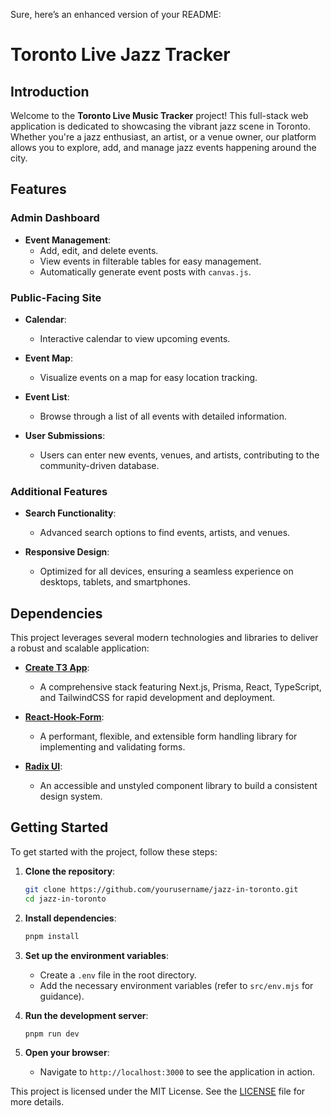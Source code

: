 Sure, here’s an enhanced version of your README:

# Toronto Live Jazz Tracker

## Introduction

Welcome to the **Toronto Live Music Tracker** project! This full-stack web application is dedicated to showcasing the vibrant jazz scene in Toronto. Whether you're a jazz enthusiast, an artist, or a venue owner, our platform allows you to explore, add, and manage jazz events happening around the city.

## Features

### Admin Dashboard

- **Event Management**:
  - Add, edit, and delete events.
  - View events in filterable tables for easy management.
  - Automatically generate event posts with `canvas.js`.

### Public-Facing Site

- **Calendar**:
  - Interactive calendar to view upcoming events.

- **Event Map**:
  - Visualize events on a map for easy location tracking.

- **Event List**:
  - Browse through a list of all events with detailed information.

- **User Submissions**:
  - Users can enter new events, venues, and artists, contributing to the community-driven database.

### Additional Features

- **Search Functionality**:
  - Advanced search options to find events, artists, and venues.

- **Responsive Design**:
  - Optimized for all devices, ensuring a seamless experience on desktops, tablets, and smartphones.

## Dependencies

This project leverages several modern technologies and libraries to deliver a robust and scalable application:

- **[Create T3 App](https://create.t3.gg)**:
  - A comprehensive stack featuring Next.js, Prisma, React, TypeScript, and TailwindCSS for rapid development and deployment.

- **[React-Hook-Form](https://react-hook-form.com/)**:
  - A performant, flexible, and extensible form handling library for implementing and validating forms.

- **[Radix UI](https://radix-ui.com/)**:
  - An accessible and unstyled component library to build a consistent design system.

## Getting Started

To get started with the project, follow these steps:

1. **Clone the repository**:
   ```sh
   git clone https://github.com/yourusername/jazz-in-toronto.git
   cd jazz-in-toronto
   ```

2. **Install dependencies**:
   ```sh
   pnpm install
   ```

3. **Set up the environment variables**:
   - Create a `.env` file in the root directory.
   - Add the necessary environment variables (refer to `src/env.mjs` for guidance).

4. **Run the development server**:
   ```sh
   pnpm run dev
   ```

5. **Open your browser**:
   - Navigate to `http://localhost:3000` to see the application in action.

This project is licensed under the MIT License. See the [LICENSE](LICENSE) file for more details.
